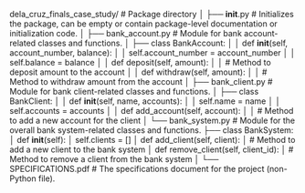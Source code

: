 dela_cruz_finals_case_study/   # Package directory
│
├── __init__.py    # Initializes the package, can be empty or contain package-level documentation or initialization code.
│
├── bank_account.py  # Module for bank account-related classes and functions.
│   ├── class BankAccount:
│   │     def __init__(self, account_number, balance):
│   │         self.account_number = account_number
│   │         self.balance = balance
│   │     def deposit(self, amount):
│   │         # Method to deposit amount to the account
│   │     def withdraw(self, amount):
│   │         # Method to withdraw amount from the account
│
├── bank_client.py   # Module for bank client-related classes and functions.
│   ├── class BankClient:
│   │     def __init__(self, name, accounts):
│   │         self.name = name
│   │         self.accounts = accounts
│   │     def add_account(self, account):
│   │         # Method to add a new account for the client
│
└── bank_system.py   # Module for the overall bank system-related classes and functions.
    ├── class BankSystem:
    │     def __init__(self):
    │         self.clients = []
    │     def add_client(self, client):
    │         # Method to add a new client to the bank system
    │     def remove_client(self, client_id):
    │         # Method to remove a client from the bank system
    │
└── SPECIFICATIONS.pdf  # The specifications document for the project (non-Python file).
